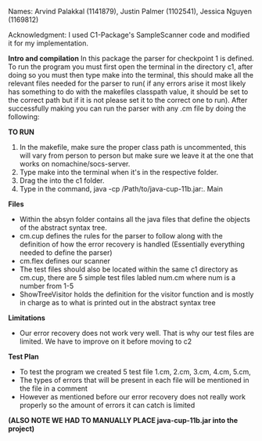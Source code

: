 Names: Arvind Palakkal (1141879), Justin Palmer (1102541), Jessica Nguyen (1169812)

Acknowledgment: I used C1-Package's SampleScanner code and modified it for my implementation.

**Intro and compilation**
In this package the parser for checkpoint 1 is defined. To run the program you must first open the terminal in the directory c1, after doing so you must then type make into the terminal, this should make all the relevant files needed for the parser to run( if any errors arise it most likely has something to do with the makefiles classpath value, it should be set to the correct path but if it is not please set it to the correct one to run). After successfully making you can run the parser with any .cm file by doing the following:

**TO RUN**
1. In the makefile, make sure the proper class path is uncommented, this will vary from person to person but make sure we leave it at the one that works on nomachine/socs-server.
2. Type make into the terminal when it's in the respective folder.
3. Drag the <Test file name> into the c1 folder.
4. Type in the command, java -cp /Path/to/java-cup-11b.jar:. Main <Test file name>


**Files**
- Within the absyn folder contains all the java files that define the objects of the abstract syntax tree.
- cm.cup defines the rules for the parser to follow along with the definition of how the error recovery is handled 
  (Essentially everything needed to define the parser)
- cm.flex defines our scanner
- The test files should also be located within the same c1 directory as cm.cup, there are 5 simple test files labled num.cm where num is a number from   1-5
- ShowTreeVisitor holds the definition for the visitor function and is mostly in charge as to what is printed out in the abstract syntax tree

**Limitations**
- Our error recovery does not work very well. That is why our test files are limited. We have to improve on it before moving to c2

**Test Plan**
- To test the program we created 5 test file 1.cm, 2.cm, 3.cm, 4.cm, 5.cm,
- The types of errors that will be present in each file will be mentioned in the file in a comment
- However as mentioned before our error recovery does not really work properly so the amount of errors it can catch is limited


**(ALSO NOTE WE HAD TO MANUALLY PLACE java-cup-11b.jar into the project)**